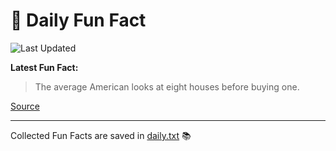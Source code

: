 # 🌟 Daily Fun Fact

![Last Updated](https://img.shields.io/badge/Last_Updated-2025_09_05-blue?style=flat-square)

**Latest Fun Fact:**

> The average American looks at eight houses before buying one.

[Source](http://www.djtech.net/humor/useless_facts.htm)

---

Collected Fun Facts are saved in [daily.txt](daily.txt) 📚
